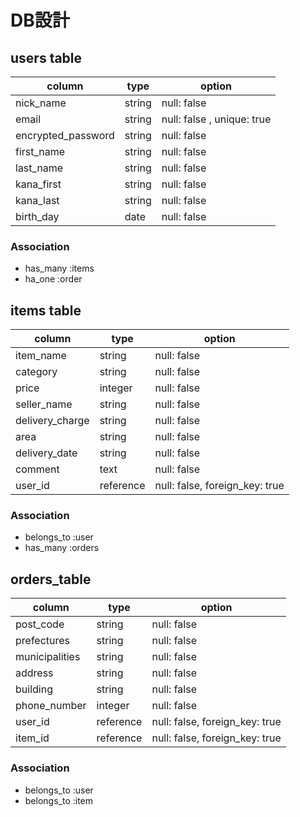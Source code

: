 # DB設計

## users table
| column             | type   | option                     |
|--------------------|--------|----------------------------|
| nick_name          | string | null: false                |
| email              | string | null: false , unique: true |
| encrypted_password | string | null: false                |
| first_name         | string | null: false                |
| last_name          | string | null: false                |
| kana_first         | string | null: false                |
| kana_last          | string | null: false                |
| birth_day          | date   | null: false                |

### Association
* has_many :items
* ha_one   :order

## items table
| column          | type      | option                        |
|-----------------|-----------|-------------------------------|
| item_name       | string    | null: false                   |
| category        | string    | null: false                   |
| price           | integer   | null: false                   |
| seller_name     | string    | null: false                   |
| delivery_charge | string    | null: false                   |
| area            | string    | null: false                   |
| delivery_date   | string    | null: false                   |
| comment         | text      | null: false                   |
| user_id         | reference | null: false, foreign_key: true |

### Association
- belongs_to :user
- has_many   :orders

## orders_table
| column         | type      | option                         |
|----------------|-----------|--------------------------------|
| post_code      | string    | null: false                    |
| prefectures    | string    | null: false                    |
| municipalities | string    | null: false                    |
| address        | string    | null: false                    |
| building       | string    | null: false                    |
| phone_number   | integer   | null: false                    |
| user_id        | reference | null: false, foreign_key: true |
| item_id        | reference | null: false, foreign_key: true |

### Association
- belongs_to :user
- belongs_to :item